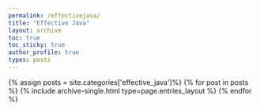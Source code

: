 ```yaml
---
permalink: /effectivejava/
title: "Effective Java"
layout: archive
toc: true
toc_sticky: true
author_profile: true
types: posts
---
```


{% assign posts = site.categories['effective_java']%}
{% for post in posts %}
  {% include archive-single.html type=page.entries_layout %}
{% endfor %}